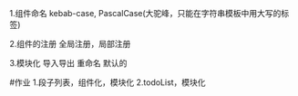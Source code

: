 1.组件命名
kebab-case,  PascalCase(大驼峰，只能在字符串模板中用大写的标签)

2.组件的注册
全局注册，局部注册

3.模块化
导入导出
重命名
默认的

#作业
1.段子列表，组件化，模块化
2.todoList，模块化